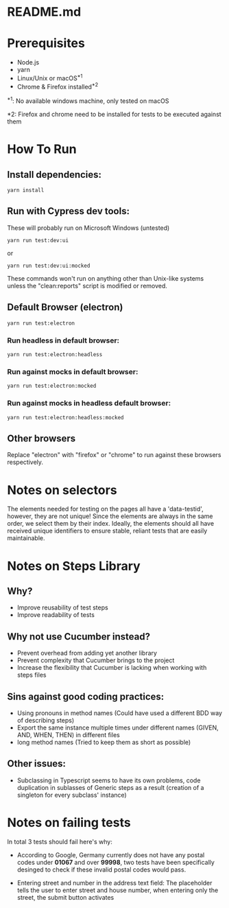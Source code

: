# README.md

Prerequisites
=============
- Node.js
- yarn
- Linux/Unix or macOS<sup>*1</sup>
- Chrome & Firefox installed<sup>*2</sup>

<sup>*1</sup>: No available windows machine, only tested on macOS

*2: Firefox and chrome need to be installed for tests to be executed against them

How To Run
=============
## Install dependencies:
````
yarn install
````
## Run with Cypress dev tools:
These will probably run on Microsoft Windows (untested)
````
yarn run test:dev:ui
````
or
````
yarn run test:dev:ui:mocked
````
These commands won't run on anything other than Unix-like systems unless the "clean:reports" script is modified or removed.
## Default Browser (electron)
```
yarn run test:electron
```
### Run headless in default browser:
```
yarn run test:electron:headless
```
### Run against mocks in default browser:
```
yarn run test:electron:mocked
```
### Run against mocks in headless default browser:
```
yarn run test:electron:headless:mocked
```
## Other browsers
Replace "electron" with "firefox" or "chrome" to run against these browsers respectively.

Notes on selectors
==================

The elements needed for testing on the pages all have a 'data-testid', however, they are not unique! 
Since the elements are always in the same order, we select them by their index.
Ideally, the elements should all have received unique identifiers to ensure stable, reliant tests that are easily maintainable.

Notes on Steps Library
======================

## Why?
- Improve reusability of test steps
- Improve readability of tests

## Why not use Cucumber instead?
- Prevent overhead from adding yet another library
- Prevent complexity that Cucumber brings to the project
- Increase the flexibility that Cucumber is lacking when working with steps files

## Sins against good coding practices:
- Using pronouns in method names (Could have used a different BDD way of describing steps)
- Export the same instance multiple times under different names (GIVEN, AND, WHEN, THEN) in different files
- long method names (Tried to keep them as short as possible)

## Other issues:
- Subclassing in Typescript seems to have its own problems, code duplication in sublasses of Generic steps as a result (creation of a singleton for every subclass' instance)

Notes on failing tests
======================

In total 3 tests should fail here's why:

- According to Google, Germany currently does not have any postal codes under __01067__ and over __99998__, two tests have been specifically desinged to check if these invalid postal codes would pass.

- Entering street and number in the address text field: The placeholder tells the user to enter street and house number, when entering only the street, the submit button activates